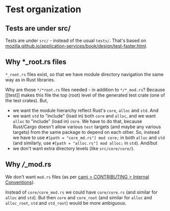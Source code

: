 # Test organization

## Tests are under src/

Tests are under `src/` - instead of the usual `tests/`. That's based on
[mozilla.github.io/application-services/book/design/test-faster.html](https://mozilla.github.io/application-services/book/design/test-faster.html).

## Why *_root.rs files

`*_root.rs` files exist, so that we have module directory navigation the same way as in Rust
libraries.

Why are those `*/*root.rs` files needed - in addition to `*/*_mod.rs`? Because [[test]] makes this
file the top (root) level of the generated test crate (one of the test crates). But,

- we want the module hierarchy reflect Rust's `core`, `alloc` and `std`. And
- we want `std` to "include" (load in) both `core` and `alloc`, and we want `alloc` to "include"
  (load in) `core`. We have to do that, because Rust/Cargo doesn't allow various `test` targets (and
  maybe any various targets) from the same package to depend on each other. So, instead we have to
  use `#[path = "core_md.rs"] mod core;` in both `alloc` and `std` (and similarly, use `#[path =
  "alloc.rs"] mod alloc;` in `std`). And/but
- we don't want extra directory levels (like `src/core/core/`).

## Why */*_mod.rs

We don't want `mod.rs` files (as per [cami > CONTRIBUTING > Internal
Conventions](https://github.com/peter-kehl/cami/blob/main/CONTRIBUTING.md#internal-conventions)).

Instead of `core/core_mod.rs` we could have `core/core.rs` (and similar for `alloc` and `std`). But
then `core` and `core_root` (and similar for `alloc` and `alloc_root`, `std` and `std_root`) would
be more ambiguous.
